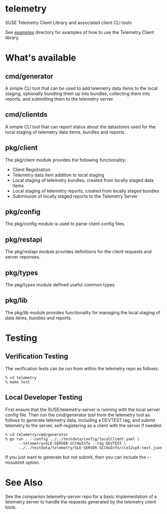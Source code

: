 # telemetry
SUSE Telemetry Client Library and associated client CLI tools

See [examples](examples/) directory for examples of how to use the
Telemetry Client library.

# What's available

## cmd/generator
A simple CLI tool that can be used to add telemetry data items to the
local staging, optionally bundling them up into bundles, collecting them
into reports, and submitting them to the telemetry server.

## cmd/clientds
A simple CLI tool that can report status about the datastores used for
the local staging of telemetry data items, bundles and reports.

## pkg/client
The pkg/client module provides the following functionality:
* Client Regsitration
* Telemetry data item addition to local staging
* Local staging of telemetry bundles, created from locally staged data
  items
* Local staging of telemetry reports, created from locally staged bundles
* Submission of locally staged reports to the Telemetry Server

## pkg/config
The pkg/config module is used to parse client config files.

## pkg/restapi
The pkg/restapi module provides definitions for the client requests and
server reponses.

## pkg/types
The pkg/types module defined useful common types

## pkg/lib
The pkg/lib module provides functionality for managing the local staging
of data items, bundles and reports.

# Testing

## Verification Testing
The verification tests can be run from within the telemetry repo as follows:

```
% cd telemetry
% make test
```

## Local Developer Testing
First ensure that the SUSE/telemetry-server is running with the local
server config file. Then run the cmd/generator tool from the telemetry
tool as follows to generate telemetry data, including a DEVTEST tag,
and submit telemetry to the server, self-registering as a client with
the server if needed:

```
% cd telemetry/cmd/generator
% go run . --config ../../testdata/config/localClient.yaml \
      --telemetry=SLE-SERVER-SCCHwInfo --tag DEVTEST \
      ../../testdata/telemetry/SLE-SERVER-SCCHwInfo/sle12sp5-test.json
```

If you just want to generate but not submit, then you can include the
--nosubmit option.


# See Also
See the companion telemetry-server repo for a basic implementation of
a telemetry server to handle the requests generated by the telemetry
client tools.
